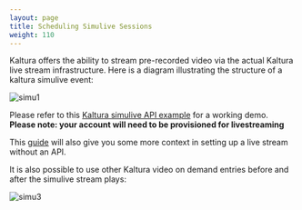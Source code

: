 ```yaml
---
layout: page
title: Scheduling Simulive Sessions
weight: 110
---
```


Kaltura offers the ability to stream pre-recorded video via the actual Kaltura live stream infrastructure. Here is a diagram illustrating the structure of a kaltura simulive event:

![simu1](/assets/images/simu1.jpg)

Please refer to this [Kaltura simulive API example](https://github.com/kaltura-vpaas/kaltura-webcaster-simulive-php) for a working demo. **Please note: your account will need to be provisioned for livestreaming** 

This [guide](https://knowledge.kaltura.com/help/creating-a-live-linear-stream-simulive-from-a-playlist-of-recorded-videos) will also give you some more context in setting up a live stream without an API. 

It is also possible to use other Kaltura video on demand entries before and after the simulive stream plays:

![simu3](/assets/images/simu3.jpg)

